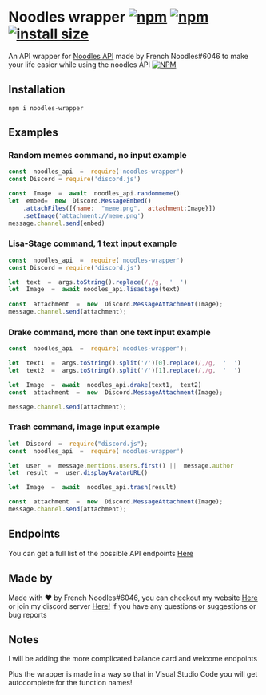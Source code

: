  
# Noodles wrapper [![npm](https://img.shields.io/npm/v/noodles-wrapper.svg)](https://www.npmjs.com/package/noodles-wrapper) [![npm](https://img.shields.io/npm/dt/noodles-wrapper.svg?maxAge=3600)](https://www.npmjs.com/package/noodles-wrapper) [![install size](https://packagephobia.now.sh/badge?p=noodles-wrapper)](https://packagephobia.now.sh/result?p=noodles-wrapper) 
An API wrapper for [Noodles API](https://frenchnoodles.xyz/api) made by French Noodles#6046 to make your life easier while using the noodles API
 [![NPM](https://nodei.co/npm/noodles-wrapper.png?downloads=true&downloadRank=true&stars=true)](https://nodei.co/npm/alexflipnote.js/)
 
 
## Installation
```
npm i noodles-wrapper
```

## Examples
### Random memes command, no input example
```js
const  noodles_api  =  require('noodles-wrapper')
const Discord = require('discord.js')

const  Image  =  await  noodles_api.randommeme()
let  embed=  new  Discord.MessageEmbed()
	.attachFiles([{name:  "meme.png",  attachment:Image}])
	.setImage('attachment://meme.png')
message.channel.send(embed)
```

### Lisa-Stage command, 1 text input example
```js
const  noodles_api  =  require('noodles-wrapper')
const Discord = require('discord.js')

let  text  =  args.toString().replace(/,/g,  '  ')
let  Image  =  await noodles_api.lisastage(text)
  
const  attachment  =  new  Discord.MessageAttachment(Image);
message.channel.send(attachment);
```

###  Drake command, more than one text input example
```js
const  noodles_api  =  require('noodles-wrapper');

let  text1  =  args.toString().split('/')[0].replace(/,/g,  '  ')
let  text2  =  args.toString().split('/')[1].replace(/,/g,  '  ')

let  Image  =  await  noodles_api.drake(text1,  text2)
const  attachment  =  new  Discord.MessageAttachment(Image);

message.channel.send(attachment);
```

### Trash command, image input example
```js
let  Discord  =  require("discord.js");
const  noodles_api  =  require('noodles-wrapper')

let  user  =  message.mentions.users.first() ||  message.author
let  result  =  user.displayAvatarURL()

let  Image  =  await  noodles_api.trash(result)

const  attachment  =  new  Discord.MessageAttachment(Image);
message.channel.send(attachment);
```

## Endpoints
You can get a full list of the possible API endpoints [Here](https://frenchnoodles.xyz/api/endpoints)



## Made by
Made with ❤ by French Noodles#6046, you can checkout my website [Here](https://frenchnoodles.xyz) or join my discord server [Here!](https://frenchnoodles.xyz/discord) if you have any questions or suggestions or bug reports

## Notes
I will be adding the more complicated balance card and welcome endpoints

Plus the wrapper is made in a way so that in Visual Studio Code you will get autocomplete for the function names!


